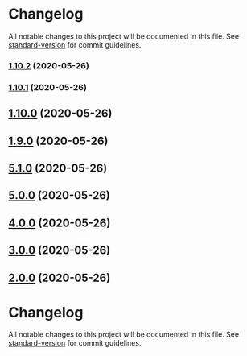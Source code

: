 # Changelog

All notable changes to this project will be documented in this file. See [standard-version](https://github.com/conventional-changelog/standard-version) for commit guidelines.

### [1.10.2](https://github.com/robinv8/react-family/compare/prefix_v1.10.1...prefix_v1.10.2) (2020-05-26)

### [1.10.1](https://github.com/robinv8/react-family/compare/prefix_v1.10.0...prefix_v1.10.1) (2020-05-26)

## [1.10.0](https://github.com/robinv8/react-family/compare/prefix_v1.9.0...prefix_v1.10.0) (2020-05-26)

## [1.9.0](https://github.com/robinv8/react-family/compare/prefix_v1.8.0...prefix_v1.9.0) (2020-05-26)

## [5.1.0](https://github.com/robinv8/react-family/compare/v5.0.0...v5.1.0) (2020-05-26)

## [5.0.0](https://github.com/robinv8/react-family/compare/v4.0.0...v5.0.0) (2020-05-26)

## [4.0.0](https://github.com/robinv8/react-family/compare/v3.0.0...v4.0.0) (2020-05-26)

## [3.0.0](https://github.com/robinv8/react-family/compare/v2.0.0...v3.0.0) (2020-05-26)

## [2.0.0](https://github.com/robinv8/react-family/compare/v1.8.0...v2.0.0) (2020-05-26)

# Changelog

All notable changes to this project will be documented in this file. See [standard-version](https://github.com/conventional-changelog/standard-version) for commit guidelines.
